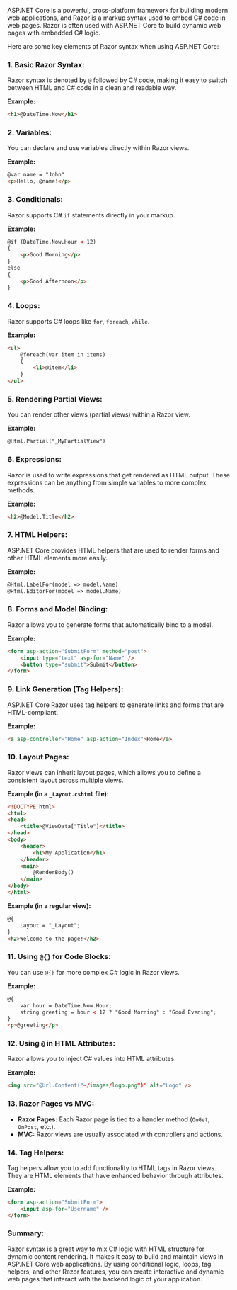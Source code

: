 ASP.NET Core is a powerful, cross-platform framework for building modern web applications, and Razor is a markup syntax used to embed C# code in web pages. Razor is often used with ASP.NET Core to build dynamic web pages with embedded C# logic.

Here are some key elements of Razor syntax when using ASP.NET Core:

### 1. **Basic Razor Syntax:**
   Razor syntax is denoted by `@` followed by C# code, making it easy to switch between HTML and C# code in a clean and readable way.

   **Example:**
   ```html
   <h1>@DateTime.Now</h1>
   ```

### 2. **Variables:**
   You can declare and use variables directly within Razor views.

   **Example:**
   ```html
   @var name = "John"
   <p>Hello, @name!</p>
   ```

### 3. **Conditionals:**
   Razor supports C# `if` statements directly in your markup.

   **Example:**
   ```html
   @if (DateTime.Now.Hour < 12)
   {
       <p>Good Morning</p>
   }
   else
   {
       <p>Good Afternoon</p>
   }
   ```

### 4. **Loops:**
   Razor supports C# loops like `for`, `foreach`, `while`.

   **Example:**
   ```html
   <ul>
       @foreach(var item in items)
       {
           <li>@item</li>
       }
   </ul>
   ```

### 5. **Rendering Partial Views:**
   You can render other views (partial views) within a Razor view.

   **Example:**
   ```html
   @Html.Partial("_MyPartialView")
   ```

### 6. **Expressions:**
   Razor is used to write expressions that get rendered as HTML output. These expressions can be anything from simple variables to more complex methods.

   **Example:**
   ```html
   <h2>@Model.Title</h2>
   ```

### 7. **HTML Helpers:**
   ASP.NET Core provides HTML helpers that are used to render forms and other HTML elements more easily.

   **Example:**
   ```html
   @Html.LabelFor(model => model.Name)
   @Html.EditorFor(model => model.Name)
   ```

### 8. **Forms and Model Binding:**
   Razor allows you to generate forms that automatically bind to a model.

   **Example:**
   ```html
   <form asp-action="SubmitForm" method="post">
       <input type="text" asp-for="Name" />
       <button type="submit">Submit</button>
   </form>
   ```

### 9. **Link Generation (Tag Helpers):**
   ASP.NET Core Razor uses tag helpers to generate links and forms that are HTML-compliant.

   **Example:**
   ```html
   <a asp-controller="Home" asp-action="Index">Home</a>
   ```

### 10. **Layout Pages:**
   Razor views can inherit layout pages, which allows you to define a consistent layout across multiple views.

   **Example (in a `_Layout.cshtml` file):**
   ```html
   <!DOCTYPE html>
   <html>
   <head>
       <title>@ViewData["Title"]</title>
   </head>
   <body>
       <header>
           <h1>My Application</h1>
       </header>
       <main>
           @RenderBody()
       </main>
   </body>
   </html>
   ```

   **Example (in a regular view):**
   ```html
   @{
       Layout = "_Layout";
   }
   <h2>Welcome to the page!</h2>
   ```

### 11. **Using `@{}` for Code Blocks:**
   You can use `@{}` for more complex C# logic in Razor views.

   **Example:**
   ```html
   @{
       var hour = DateTime.Now.Hour;
       string greeting = hour < 12 ? "Good Morning" : "Good Evening";
   }
   <p>@greeting</p>
   ```

### 12. **Using `@` in HTML Attributes:**
   Razor allows you to inject C# values into HTML attributes.

   **Example:**
   ```html
   <img src="@Url.Content("~/images/logo.png")" alt="Logo" />
   ```

### 13. **Razor Pages vs MVC:**
   - **Razor Pages:** Each Razor page is tied to a handler method (`OnGet`, `OnPost`, etc.).
   - **MVC:** Razor views are usually associated with controllers and actions.

### 14. **Tag Helpers:**
   Tag helpers allow you to add functionality to HTML tags in Razor views. They are HTML elements that have enhanced behavior through attributes.

   **Example:**
   ```html
   <form asp-action="SubmitForm">
       <input asp-for="Username" />
   </form>
   ```

### Summary:
Razor syntax is a great way to mix C# logic with HTML structure for dynamic content rendering. It makes it easy to build and maintain views in ASP.NET Core web applications. By using conditional logic, loops, tag helpers, and other Razor features, you can create interactive and dynamic web pages that interact with the backend logic of your application.